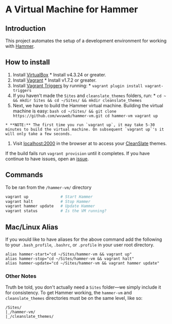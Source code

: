 # A Virtual Machine for Hammer

## Introduction

This project automates the setup of a development environment for working with [Hammer](https://github.com/wvuweb/hammer).

## How to install

  1. Install [VirtualBox](https://www.virtualbox.org)
    * Install v4.3.24 or greater.
  1. Install [Vagrant](http://vagrantup.com)
    * Install v1.7.2 or greater.
  1. Install [Vagrant Triggers](https://github.com/emyl/vagrant-triggers) by running:
    * `vagrant plugin install vagrant-triggers`
  1. If you haven't made the `Sites` and `cleanslate_themes` folders, run:
    * `cd ~ && mkdir Sites && cd ~/Sites/ && mkdir cleanslate_themes`
  1. Next, we have to build the Hammer virtual machine. Building the virtual machine is easy:
    ```bash
    cd ~/Sites/ && git clone https://github.com/wvuweb/hammer-vm.git
    cd hammer-vm
    vagrant up
    ```

    * **NOTE:** The first time you run `vagrant up`, it may take 5-30 minutes to build the virtual machine. On subsequent `vagrant up`'s it will only take a few seconds.
  1. Visit [localhost:2000](http://localhost:2000) in the browser at to access your [CleanSlate](http://cleanslatecms.wvu.edu) themes.

If the build fails run `vagrant provision` until it completes.  If you have continue to have issues, open an [issue](https://github.com/wvuweb/hammer-vm/issues).

## Commands

To be ran from the `/hammer-vm/` directory
```bash
vagrant up              # Start Hammer
vagrant halt            # Stop Hammer
vagrant hammer update   # Update Hammer
vagrant status          # Is the VM running?
```

## Mac/Linux Alias

If you would like to have aliases for the above command add the following to your `.bash_profile`, `.bashrc`, or `.profile` in your user root directory.
```
alias hammer-start="cd ~/Sites/hammer-vm && vagrant up"
alias hammer-stop="cd ~/Sites/hammer-vm && vagrant halt"
alias hammer-update="cd ~/Sites/hammer-vm && vagrant hammer update"
```

### Other Notes

Truth be told, you don't actually need a `Sites` folder—we simply include it for consistency. To get Hammer working, the `hammer-vm` and `cleanslate_themes` directories must be on the same level, like so:
```
/Sites/
|_/hammer-vm/
|_/cleanslate_themes/
```
